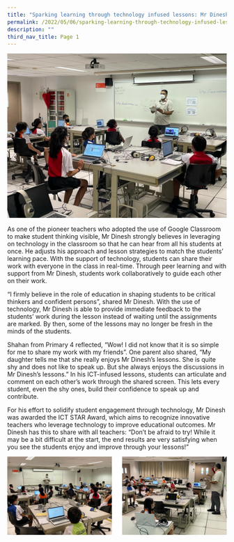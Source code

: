 ```yaml
---
title: "Sparking learning through technology infused lessons: Mr Dinesh"
permalink: /2022/05/06/sparking-learning-through-technology-infused-lessons-mr-dinesh/
description: ""
third_nav_title: Page 1
---
```


![](/images/Dinesh-2-Banner%20(1).jpeg)

<p>As one of the pioneer teachers who adopted the use of Google Classroom to make student thinking visible, Mr Dinesh strongly believes in leveraging on technology in the classroom so that he can hear from all his students at once. He adjusts his approach and lesson strategies to match the students&rsquo; learning pace. With the support of technology, students can share their work with everyone in the class in real-time. Through peer learning and with support from Mr Dinesh, students work collaboratively to guide each other on their work.</p>
<p>&ldquo;I firmly believe in the role of education in shaping students to be critical thinkers and confident persons&rdquo;, shared Mr Dinesh. With the use of technology, Mr Dinesh is able to provide immediate feedback to the students&rsquo; work during the lesson instead of waiting until the assignments are marked. By then, some of the lessons may no longer be fresh in the minds of the students.</p>
<p>Shahan from Primary 4 reflected, &ldquo;Wow! I did not know that it is so simple for me to share my work with my friends&rdquo;. One parent also shared, &ldquo;My daughter tells me that she really enjoys Mr Dinesh&rsquo;s lessons. She is quite shy and does not like to speak up. But she always enjoys the discussions in Mr Dinesh&rsquo;s lessons.&rdquo; In his ICT-infused lessons, students can articulate and comment on each other&rsquo;s work through the shared screen. This lets every student, even the shy ones, build their confidence to speak up and contribute.</p>
<p>For his effort to solidify student engagement through technology, Mr Dinesh was awarded the ICT STAR Award, which aims to recognize innovative teachers who leverage technology to improve educational outcomes. Mr Dinesh has this to share with all teachers: &ldquo;Don&rsquo;t be afraid to try! While it may be a bit difficult at the start, the end results are very satisfying when you see the students enjoy and improve through your lessons!&rdquo;</p>

![](/images/dineshh.jpg)